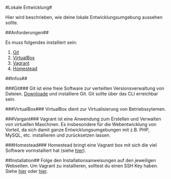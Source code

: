 #Lokale Entwicklung#

Hier wird beschrieben, wie deine lokale Entwicklungsumgebung aussehen sollte.


##Anforderungen##

Es muss folgendes installiert sein:

1. [Git](http://git-scm.com/)
1. [VirtualBox](https://www.virtualbox.org/)
1. [Vagrant](https://www.vagrantup.com/)
1. [Homestead](http://laravel.com/docs/5.0/homestead)

##Infos##

###Git###
Git ist eine freie Software zur verteilten Versionsverwaltung von Dateien.
[Downloade](http://git-scm.com/downloads) und installiere Git. Git sollte über das CLI erreichbar sein.

###VirtualBox###
VirtualBox dient zur Virtualisierung von Betriebssytemen.

###Vargant###
Vagrant ist eine Anwendung zum Erstellen und Verwalten von virtuellen Maschinen. Es insbesondere für die Webentwicklung von Vorteil, da sich damit ganze Entwicklungsumgebungen mit z.B. PHP, MySQL, etc. installieren und zurücksetzen lassen.

###Homestead###
Homestead bringt eine Vagrant box mit sich die viel Software vorinstalliert hat (siehe [hier](http://laravel.com/docs/5.0/homestead)).

##Installation##
Folge den Installationsanweisungen auf den jeweiligen Webseiten.
Um Vagrant zu installieren, solltest du einen SSH Key haben.
Siehe [hier](http://kb.siteground.com/how_to_generate_an_ssh_key_on_windows_using_putty/) oder [hier](http://www.cyberciti.biz/faq/how-to-set-up-ssh-keys-on-linux-unix/).